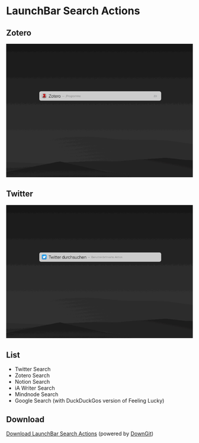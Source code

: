 # LaunchBar Search Actions
## Zotero

<img src="zotero.gif" width="600"/> 

## Twitter

<img src="twitter.gif" width="600"/> 

## List 

- Twitter Search
- Zotero Search
- Notion Search
- iA Writer Search 
- Mindnode Search
- Google Search (with DuckDuckGos version of Feeling Lucky)

## Download

[Download LaunchBar Search Actions](https://minhaskamal.github.io/DownGit/#/home?url=https://github.com/Ptujec/LaunchBar/tree/master/Search-Actions) (powered by [DownGit](https://github.com/MinhasKamal/DownGit))
